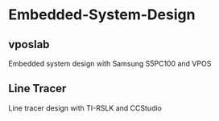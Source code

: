 # Embedded-System-Design
## vposlab
Embedded system design with Samsung S5PC100 and VPOS
## Line Tracer 
Line tracer design with TI-RSLK and CCStudio
